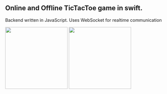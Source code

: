 ## Online and Offline TicTacToe game in swift. 
Backend written in JavaScript. Uses WebSocket for realtime communication


<img src="https://github.com/K4meko/TicTacToe-Game/assets/145925684/21c583f8-c941-4035-a077-0b734f6c7a17" width="200">
<img src="https://github.com/K4meko/TicTacToe-Game/assets/145925684/d41df122-098d-4cee-b1cb-585a357c3502" width="200">
